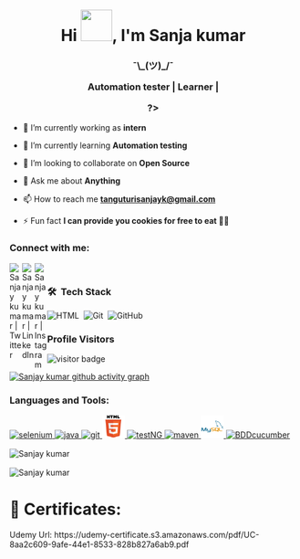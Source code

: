 <h1 align="center">Hi <img src="https://github.com/sanjaykumar156/sanjaykumar156/blob/main/Wave.gif" height="55px" width="55px">, I'm Sanja kumar</h1>
<h3 align="center">¯\_(ツ)_/¯

Automation tester | Learner |

?></h3>


- 🔭 I’m currently working as **intern**

- 🌱 I’m currently learning **Automation testing**

- 👯 I’m looking to collaborate on **Open Source**

- 💬 Ask me about **Anything**

- 📫 How to reach me **tanguturisanjayk@gmail.com**

- ⚡ Fun fact **I can provide you cookies for free to eat 🍪😂**

### Connect with me:



[<img align="left" alt="Sanjay kumar | Twitter" width="22px" src="https://cdn.jsdelivr.net/npm/simple-icons@v3/icons/twitter.svg" />][twitter]

[<img align="left" alt="Sanjay kumar | LinkedIn" width="22px" src="https://cdn.jsdelivr.net/npm/simple-icons@v3/icons/linkedin.svg" />][linkedin]
[<img align="left" alt="Sanjay kumar | Instagram" width="22px" src="https://cdn.jsdelivr.net/npm/simple-icons@v3/icons/instagram.svg" />][instagram]

<br />

### 🛠 &nbsp;Tech Stack
![HTML](https://img.shields.io/badge/-HTML-05122A?style=flat&logo=HTML5)&nbsp;
![Git](https://img.shields.io/badge/-Git-05122A?style=flat&logo=git)&nbsp;
![GitHub](https://img.shields.io/badge/-GitHub-05122A?style=flat&logo=github)&nbsp;
<br />
### Profile Visitors 
![visitor badge](https://visitor-badge.glitch.me/badge?page_id=sanjaykumar156.visitor-badge&left_color=blue&right_color=yellow)
<br />

[![Sanjay kumar github activity graph](https://activity-graph.heroku.app/graph?username=sanjaykumar156&bg_color=ffffff&color=777777&line=ff5200&point=1adbce&area=true&hide_border=true)](https://github.com/sanjaykumar156/github-readme-activity-graph)


<h3 align="left">Languages and Tools:</h3>
<p align="left"> <a href="https://www.selenium.dev/" target="_blank"> <img src="https://avatars.githubusercontent.com/u/983927?s=280" alt="selenium" width="40" height="40"/> </a> <a href="https://www.java.com/en/" target="_blank"> <img src="https://logos-marques.com/wp-content/uploads/2021/03/Java-Logo.png" alt="java" width="40" height="40"/> </a> <a href="https://git-scm.com/" target="_blank"> <img src="https://www.vectorlogo.zone/logos/git-scm/git-scm-icon.svg" alt="git" width="40" height="40"/> </a> <a href="https://www.w3.org/html/" target="_blank"> <img src="https://raw.githubusercontent.com/devicons/devicon/master/icons/html5/html5-original-wordmark.svg" alt="html5" width="40" height="40"/> </a> <a href="https://testng.org/doc/" target="_blank"> <img src="https://th.bing.com/th/id/OIP.vGN8gQ3nXrKGqI7ykP2gZQHaEK?pid=ImgDet&rs=1" alt="testNG" width="40" height="40"/> </a> <a href=https://maven.apache.org/ " target="_blank"> <img src="https://egkatzioura.files.wordpress.com/2020/05/maven.logo_.png" alt="maven" width="40" height="40"/> </a> <a href="https://cucumber.io/" target="_blank"> <img src="https://raw.githubusercontent.com/devicons/devicon/master/icons/mysql/mysql-original-wordmark.svg" alt="mysql" width="40" height="40"/> </a> <a href="https://cucumber.io/" target="_blank"> <img src="https://th.bing.com/th/id/OIP.uI7AdaNuyeVYwTcNuntoTgHaIh?pid=ImgDet&w=1067&h=1229&rs=1" alt="BDDcucumber" width="40" height="40"/> </a> </p>

<p><img width="494" align="center" src="https://github-readme-stats.vercel.app/api/top-langs?username=sanjaykumar156&show_icons=true&locale=en&layout=compact" alt="Sanjay kumar" /></p>

<p><img align="center" src="https://github-readme-stats.vercel.app/api?username=sanjaykumar156&show_icons=true&locale=en" alt="Sanjay kumar" /></p>

# 🏅 Certificates:
<p>
Udemy Url: https://udemy-certificate.s3.amazonaws.com/pdf/UC-8aa2c609-9afe-44e1-8533-828b827a6ab9.pdf
</p>


[facebook]: https://www.facebook.com/srikumar.roy.37?mibextid=ZbWKwL
[twitter]: https://twitter.com/SanjayK93932820?t=n-l_ljwKlNTgdFuDrbBjHw&s=09
[instagram]: https://instagram.com/mr.__.royal465?igshid=ZDdkNTZiNTM=
[linkedin]: https://www.linkedin.com/in/sanjay-kumar-99648017a


